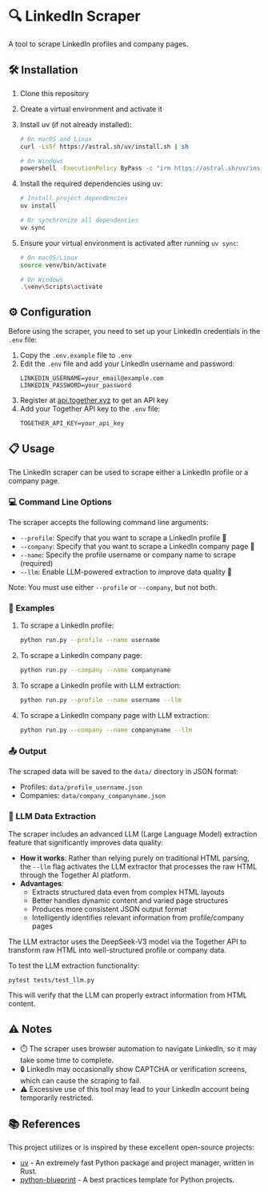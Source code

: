 # 🔍 LinkedIn Scraper

A tool to scrape LinkedIn profiles and company pages.

## 🛠️ Installation

1. Clone this repository
2. Create a virtual environment and activate it
3. Install uv (if not already installed):

   ```bash
   # On macOS and Linux
   curl -LsSf https://astral.sh/uv/install.sh | sh

   # On Windows
   powershell -ExecutionPolicy ByPass -c "irm https://astral.sh/uv/install.ps1 | iex"
   ```

4. Install the required dependencies using uv:

   ```bash
   # Install project dependencies
   uv install
   
   # Or synchronize all dependencies
   uv sync
   ```

5. Ensure your virtual environment is activated after running `uv sync`:

   ```bash
   # On macOS/Linux
   source venv/bin/activate
   
   # On Windows
   .\venv\Scripts\activate
   ```

## ⚙️ Configuration

Before using the scraper, you need to set up your LinkedIn credentials in the `.env` file:

1. Copy the `.env.example` file to `.env`
2. Edit the `.env` file and add your LinkedIn username and password:
   ```
   LINKEDIN_USERNAME=your_email@example.com
   LINKEDIN_PASSWORD=your_password
   ```
3. Register at [api.together.xyz](https://api.together.xyz) to get an API key
4. Add your Together API key to the `.env` file:
   ```
   TOGETHER_API_KEY=your_api_key
   ```

## 📋 Usage

The LinkedIn scraper can be used to scrape either a LinkedIn profile or a company page.

### 💻 Command Line Options

The scraper accepts the following command line arguments:

- `--profile`: Specify that you want to scrape a LinkedIn profile 👤
- `--company`: Specify that you want to scrape a LinkedIn company page 🏢
- `--name`: Specify the profile username or company name to scrape (required)
- `--llm`: Enable LLM-powered extraction to improve data quality 🤖

Note: You must use either `--profile` or `--company`, but not both.

### 📝 Examples

1. To scrape a LinkedIn profile:
   ```bash
   python run.py --profile --name username
   ```

2. To scrape a LinkedIn company page:
   ```bash
   python run.py --company --name companyname
   ```

3. To scrape a LinkedIn profile with LLM extraction:
   ```bash
   python run.py --profile --name username --llm
   ```

4. To scrape a LinkedIn company page with LLM extraction:
   ```bash
   python run.py --company --name companyname --llm
   ```

### 📤 Output

The scraped data will be saved to the `data/` directory in JSON format:
- Profiles: `data/profile_username.json`
- Companies: `data/company_companyname.json`

### 🤖 LLM Data Extraction

The scraper includes an advanced LLM (Large Language Model) extraction feature that significantly improves data quality:

- **How it works**: Rather than relying purely on traditional HTML parsing, the `--llm` flag activates the LLM extractor that processes the raw HTML through the Together AI platform.
- **Advantages**: 
  - Extracts structured data even from complex HTML layouts
  - Better handles dynamic content and varied page structures
  - Produces more consistent JSON output format
  - Intelligently identifies relevant information from profile/company pages

The LLM extractor uses the DeepSeek-V3 model via the Together API to transform raw HTML into well-structured profile or company data.

To test the LLM extraction functionality:

```bash
pytest tests/test_llm.py
```

This will verify that the LLM can properly extract information from HTML content.

## ⚠️ Notes

- ⏱️ The scraper uses browser automation to navigate LinkedIn, so it may take some time to complete.
- 🔒 LinkedIn may occasionally show CAPTCHA or verification screens, which can cause the scraping to fail.
- ⚠️ Excessive use of this tool may lead to your LinkedIn account being temporarily restricted.

## 📚 References

This project utilizes or is inspired by these excellent open-source projects:

- [uv](https://github.com/astral-sh/uv) - An extremely fast Python package and project manager, written in Rust.
- [python-blueprint](https://github.com/johnthagen/python-blueprint/) - A best practices template for Python projects.
